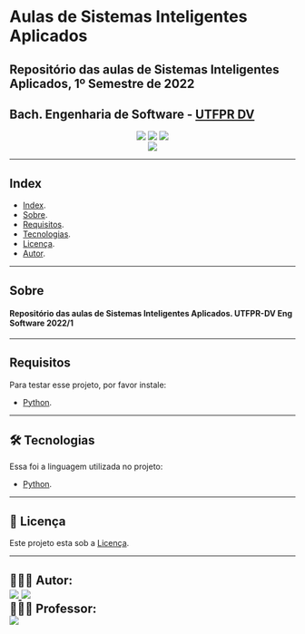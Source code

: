 # Aulas de Sistemas Inteligentes Aplicados
## Repositório das aulas de Sistemas Inteligentes Aplicados, 1º Semestre de 2022
## Bach. Engenharia de Software - [UTFPR DV](https://github.com/utfpr-dv)

<p align="center">
    <!-- Badge de estrelas do projeto -->
	<img src="https://img.shields.io/github/stars/FelipePardim/Aulas-Sistemas-Inteligentes" />
    <!-- Badge de forks do projeto -->
    <img src="https://img.shields.io/github/forks/FelipePardim/Aulas-Sistemas-Inteligentes" />
    <!-- Badge da licença do projeto -->
    <img src="https://img.shields.io/github/license/FelipePardim/Aulas-Sistemas-Inteligentes" />
    <br>
    <!-- Badge da linguagem de programação Python -->
    <img src="https://img.shields.io/badge/Python-white?logo=python" />
</p>

---

<!-- Exemplo de Index do projeto -->
## Index
- [Index](#index).
- [Sobre](#sobre).
- [Requisitos](#requisitos).
- [Tecnologias](#tecnologias).
- [Licença](#licença).
- [Autor](#autor).
---

<!-- Sobre o projeto -->
## Sobre
#### Repositório das aulas de Sistemas Inteligentes Aplicados. UTFPR-DV Eng Software 2022/1

---

<!-- Requisitos para testar ou utilizar o projeto -->
## Requisitos

Para testar esse projeto, por favor instale:

<!-- Nome da ferramenta e link para a sua documentação ou site -->
- [Python](https://www.python.org/).

---

<!-- Tecnologias utilizadas no desenvolvimento do projeto -->
<h2 id="tecnologias">
    🛠 Tecnologias
</h2>

Essa foi a linguagem utilizada no projeto:

- [Python](https://www.python.org/).

---

<!-- Licença do projeto -->
<h2 id="licença">
    📝 Licença
</h2>

Este projeto esta sob a [Licença](https://github.com/FelipePardim/Aulas-Sistemas-Inteligentes/LICENSE.md).

---

<!-- Sobre mim e autores -->
<h2 id="autor">
    👨🏽‍💻 Autor:
    <div>
        <a href="https://github.com/FelipePardim" margin="10px">
            <img src="https://img.shields.io/badge/GitHub-FelipePardim-6f42c1?logo=github"/>
        </a>
        <a alt="Felipe Pardim" href="https://www.linkedin.com/in/felipe-pardim">
            <img src="https://img.shields.io/badge/LinkedIn-Felipe%20Pardim-blue?logo=linkedin"/>
        </a>
    </div>
    👨🏽‍💻 Professor:
    <div>
        <a href="https://github.com/fcarlosmonteiro" margin="10px">
            <img src="https://img.shields.io/badge/GitHub-Francisco%20Carlos%20Souza-6f42c1?logo=github"/>
        </a>
    </div>
</h2>
